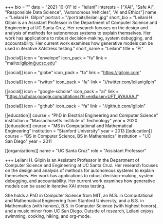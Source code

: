 +++
bio = ""
date = "2021-10-01"
id = "leilani"
interests = ["XAI", "Safe AI", "Responsible Data Science", "Autonomous Vehicles", "AI and Ethics"]
name = "Leilani H. Gilpin"
portrait = "/portraits/leilani.jpg"
short_bio = "Leilani H. Gilpin is an Assistant Professor in the Department of Computer Science and Engineering at UC Santa Cruz.  Her research focuses on the design and analysis of methods for autonomous systems to explain themselves.  Her work has applications to robust decision-making, system debugging, and accountability.  Her current work examines how generative models can be used in iterative XAIstress testing."
short_name = "Leilani"
title = "PI"

[[social]]
    icon = "envelope"
    icon_pack = "fa"
    link = "mailto:lgilpin@ucsc.edu"

[[social]]
    icon = "globe"
    icon_pack = "fa"
    link = "https://lgilpin.com"

[[social]]
    icon = "twitter"
    icon_pack = "fa"
    link = "//twitter.com/leilanigilpin"

[[social]]
    icon = "google-scholar"
    icon_pack = "ai"
    link = "https://scholar.google.com/citations?hl=en&user=UFT_ijYAAAAJ"

[[social]]
    icon = "github"
    icon_pack = "fa"
    link = "//github.com/lgilpin"

[[education]]
    course = "PhD in Electrial Engineering and Computer Science"
    institution = "Massachusetts Institute of Technology"
    year = 2020
[[education]]
    course = "MS in Computational and Mathematical Engineering"
    institution = "Stanford University"
    year = 2013
[[education]]
    course = "BS in Computer Science, BS in Mathematics"
    institution = "UC San Diego"
    year = 2011
    
[[organizations]]
    name = "UC Santa Cruz"
    role = "Assistant Professor"

+++
Leilani H. Gilpin is an Assistant Professor in the Department of
Computer Science and Engineering at UC Santa Cruz.  Her research
focuses on the design and analysis of methods for autonomous systems
to explain themselves.  Her work has applications to robust
decision-making, system debugging, and accountability.  Her current
work examines how generative models can be used in iterative XAI
stress testing.

She holds a PhD in Computer Science from MIT, an M.S. in Computational
and Mathematical Engineering from Stanford University, and a B.S. in
Mathematics (with honors), B.S. in Computer Science (with highest
honors), and a music minor from UC San Diego.  Outside of research,
Leilani enjoys swimming, cooking, hiking, and org-mode.

<!-- You can write $\LaTeX$ and *Markdown* here.

# Minyae adgnoscitque fugiebat parentis ausum superos huius

## Ait erili meruisse iactatis omnibus erat

Lorem markdownum natis, ipsi ipsi aut relictus saxo comitantibus aegro amori
verba fugisse **mira mortisque leones**! Prior sui liquidissimus leve
properandum totidem studio, refert *magno*, me quibus. Sternitur discordia
summaque, si deus in undam et vulnere dirusque est felices pallam miserere
curvamine comites. Tegumenque decipit suis, poscitur una dea sumus adnuerant,
gerebat est edam plura. Armigerae Cyllenius freti vaga adeunda, rura undas,
equarum ubi non laetoque pice.

> Ultusque saltem crimine palluit virgineos deum nec pectusque oculis [que quos
> lactea](http://habenas.com/.php) quae? Animus feriendus ductae! *Theron* sua
> amans, est nulla cadavera, aquarum servavit quoque missus, hac texit videre,
> valuere est erant? -->

